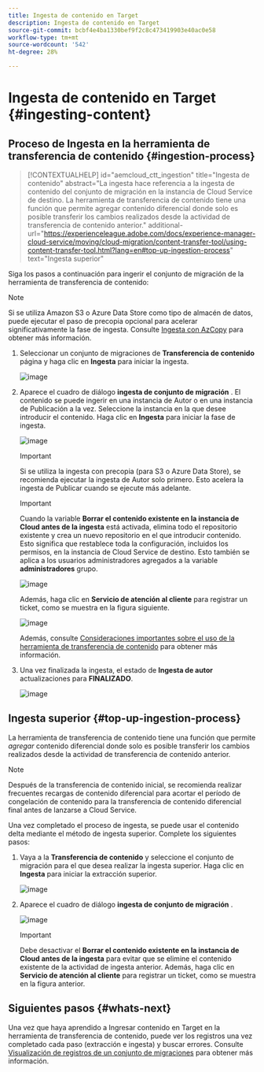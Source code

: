 ```yaml
---
title: Ingesta de contenido en Target
description: Ingesta de contenido en Target
source-git-commit: bcbf4e4ba1330bef9f2c8c473419903e40ac0e58
workflow-type: tm+mt
source-wordcount: '542'
ht-degree: 28%

---
```



# Ingesta de contenido en Target {#ingesting-content}

## Proceso de Ingesta en la herramienta de transferencia de contenido {#ingestion-process}

>[!CONTEXTUALHELP]
>id="aemcloud_ctt_ingestion"
>title="Ingesta de contenido"
>abstract="La ingesta hace referencia a la ingesta de contenido del conjunto de migración en la instancia de Cloud Service de destino. La herramienta de transferencia de contenido tiene una función que permite agregar contenido diferencial donde solo es posible transferir los cambios realizados desde la actividad de transferencia de contenido anterior."
>additional-url="https://experienceleague.adobe.com/docs/experience-manager-cloud-service/moving/cloud-migration/content-transfer-tool/using-content-transfer-tool.html?lang=en#top-up-ingestion-process" text="Ingesta superior"

Siga los pasos a continuación para ingerir el conjunto de migración de la herramienta de transferencia de contenido:
>[!NOTE]
>Si se utiliza Amazon S3 o Azure Data Store como tipo de almacén de datos, puede ejecutar el paso de precopia opcional para acelerar significativamente la fase de ingesta. Consulte [Ingesta con AzCopy](https://experienceleague.adobe.com/docs/experience-manager-cloud-service/moving/cloud-migration/content-transfer-tool/handling-large-content-repositories.html?lang=en#ingesting-azcopy) para obtener más información.

1. Seleccionar un conjunto de migraciones de **Transferencia de contenido** página y haga clic en **Ingesta** para iniciar la ingesta.

   ![image](/help/journey-migration/content-transfer-tool/assets-ctt/ingestion-01.png)

1. Aparece el cuadro de diálogo **ingesta de conjunto de migración** . El contenido se puede ingerir en una instancia de Autor o en una instancia de Publicación a la vez. Seleccione la instancia en la que desee introducir el contenido. Haga clic en **Ingesta** para iniciar la fase de ingesta.

   ![image](/help/journey-migration/content-transfer-tool/assets-ctt/ingestion-02.png)

   >[!IMPORTANT]
   >Si se utiliza la ingesta con precopia (para S3 o Azure Data Store), se recomienda ejecutar la ingesta de Autor solo primero. Esto acelera la ingesta de Publicar cuando se ejecute más adelante.

   >[!IMPORTANT]
   >Cuando la variable **Borrar el contenido existente en la instancia de Cloud antes de la ingesta** está activada, elimina todo el repositorio existente y crea un nuevo repositorio en el que introducir contenido. Esto significa que restablece toda la configuración, incluidos los permisos, en la instancia de Cloud Service de destino. Esto también se aplica a los usuarios administradores agregados a la variable **administradores** grupo.

   ![image](/help/journey-migration/content-transfer-tool/assets-ctt/ingestion-03.png)

   Además, haga clic en **Servicio de atención al cliente** para registrar un ticket, como se muestra en la figura siguiente.

   ![image](/help/journey-migration/content-transfer-tool/assets-ctt/ingestion-04.png)

   Además, consulte [Consideraciones importantes sobre el uso de la herramienta de transferencia de contenido](https://experienceleague.adobe.com/docs/experience-manager-cloud-service/moving/cloud-migration/content-transfer-tool/guidelines-best-practices-content-transfer-tool.html?lang=en#important-considerations) para obtener más información.

1. Una vez finalizada la ingesta, el estado de **Ingesta de autor** actualizaciones para **FINALIZADO**.

   ![image](/help/journey-migration/content-transfer-tool/assets-ctt/ingestion-05.png)

## Ingesta superior {#top-up-ingestion-process}

La herramienta de transferencia de contenido tiene una función que permite *agregar* contenido diferencial donde solo es posible transferir los cambios realizados desde la actividad de transferencia de contenido anterior.

>[!NOTE]
>Después de la transferencia de contenido inicial, se recomienda realizar frecuentes recargas de contenido diferencial para acortar el período de congelación de contenido para la transferencia de contenido diferencial final antes de lanzarse a Cloud Service.

Una vez completado el proceso de ingesta, se puede usar el contenido delta mediante el método de ingesta superior. Complete los siguientes pasos:

1. Vaya a la **Transferencia de contenido** y seleccione el conjunto de migración para el que desea realizar la ingesta superior. Haga clic en **Ingesta** para iniciar la extracción superior.

   ![image](/help/journey-migration/content-transfer-tool/assets-ctt/topup-ingest1.png)


1. Aparece el cuadro de diálogo **ingesta de conjunto de migración** .

   ![image](/help/journey-migration/content-transfer-tool/assets-ctt/topup-ingest2.png)

   >[!IMPORTANT]
   >Debe desactivar el **Borrar el contenido existente en la instancia de Cloud antes de la ingesta** para evitar que se elimine el contenido existente de la actividad de ingesta anterior. Además, haga clic en **Servicio de atención al cliente** para registrar un ticket, como se muestra en la figura anterior.

## Siguientes pasos {#whats-next}

Una vez que haya aprendido a Ingresar contenido en Target en la herramienta de transferencia de contenido, puede ver los registros una vez completado cada paso (extracción e ingesta) y buscar errores. Consulte [Visualización de registros de un conjunto de migraciones](https://experienceleague.adobe.com/docs/experience-manager-cloud-service/moving/cloud-migration/content-transfer-tool/viewing-logs.html?lang=en) para obtener más información.
